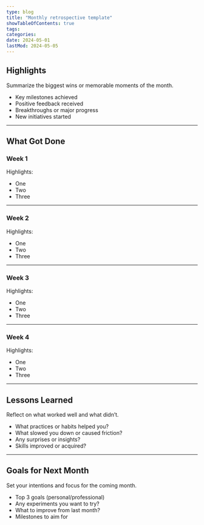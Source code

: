 ```yaml
---
type: blog
title: "Monthly retrospective template"
showTableOfContents: true
tags:
categories:
date: 2024-05-01
lastMod: 2024-05-05
---
```


## Highlights

Summarize the biggest wins or memorable moments of the month.

- Key milestones achieved
- Positive feedback received
- Breakthroughs or major progress
- New initiatives started

---

## What Got Done

### Week 1
Highlights:
- One
- Two
- Three

---

### Week 2
Highlights:
- One
- Two
- Three

---

### Week 3
Highlights:
- One
- Two
- Three

---

### Week 4
Highlights:
- One
- Two
- Three

---

## Lessons Learned

Reflect on what worked well and what didn’t.

- What practices or habits helped you?
- What slowed you down or caused friction?
- Any surprises or insights?
- Skills improved or acquired?

---

## Goals for Next Month

Set your intentions and focus for the coming month.

- Top 3 goals (personal/professional)
- Any experiments you want to try?
- What to improve from last month?
- Milestones to aim for



